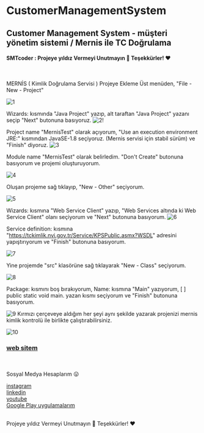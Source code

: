 
# CustomerManagementSystem

<h2> Customer Management System - müşteri yönetim sistemi / Mernis ile TC Doğrulama </h2>

<h4> SMTcoder :   Projeye yıldız Vermeyi Unutmayın  🚀 Teşekkürler! ❤️  </h4> 

<br>


MERNİS ( Kimlik Doğrulama Servisi ) Projeye Ekleme
Üst menüden, "File - New - Project"

![1](https://user-images.githubusercontent.com/74311713/117274321-a0f0d600-ae65-11eb-857e-b1397cf27b6f.png)


Wizards: kısmında "Java Project" yazıp, alt taraftan "Java Project" yazanı seçip "Next" butonuna basıyoruz.
![2](https://user-images.githubusercontent.com/74311713/117274599-e44b4480-ae65-11eb-85b6-8e0f087e8e04.png)!







Project name "MernisTest" olarak açıyorum, "Use an execution environment JRE:" kısmından JavaSE-1.8 seçiyoruz. (Mernis servisi için stabil sürüm) ve "Finish" diyoruz.
![3](https://user-images.githubusercontent.com/74311713/117274730-01801300-ae66-11eb-92ce-95b8481c1cea.png)

Module name "MernisTest" olarak belirledim. "Don't Create" butonuna basıyorum ve projemi oluşturuyorum.


![4](https://user-images.githubusercontent.com/74311713/117274638-ead9bc00-ae65-11eb-9322-de7d6bb4db91.png)

Oluşan projeme sağ tıklayıp, "New - Other" seçiyorum.

![5](https://user-images.githubusercontent.com/74311713/117274639-eb725280-ae65-11eb-9223-d452c4b3da33.png)

Wizards: kısmına "Web Service Client" yazıp, "Web Services altında ki Web Service Client" olanı seçiyorum ve "Next" butonuna basıyorum.
![6](https://user-images.githubusercontent.com/74311713/117274640-eb725280-ae65-11eb-9966-ca80f6998ec0.png)

Service definition: kısmına "https://tckimlik.nvi.gov.tr/Service/KPSPublic.asmx?WSDL" adresini yapıştırıyorum ve "Finish" butonuna basıyorum.

![7](https://user-images.githubusercontent.com/74311713/117274643-ec0ae900-ae65-11eb-97ec-bde8092ae4ad.png)

Yine projemde "src" klasörüne sağ tıklayarak "New - Class" seçiyorum.

![8](https://user-images.githubusercontent.com/74311713/117274644-ec0ae900-ae65-11eb-9ba9-d754a5cbac20.png)

Package: kısmını boş bırakıyorum, Name: kısmına "Main" yazıyorum, [ ] public static void main. yazan kısmı seçiyorum ve "Finish" butonuna basıyorum.


![9](https://user-images.githubusercontent.com/74311713/117274646-eca37f80-ae65-11eb-86b6-94f69bce23c4.png)
Kırmızı çerçeveye aldığım her şeyi aynı şekilde yazarak projenizi mernis kimlik kontrolü ile birlikte çalıştırabilirsiniz.


![10](https://user-images.githubusercontent.com/74311713/117274648-eca37f80-ae65-11eb-90ad-c77bbd841354.png)

<h3> <a href="https://sametakca.com/">  web sitem </a> </h3> 
 
<br> <br>
Sosyal Medya Hesaplarım 😛
<br>

<a href="https://www.instagram.com/smtcoder/">
instagram
</a>
<br>

<a href="https://www.linkedin.com/in/samet-akca-2a4bbb1a8/">
linkedin
</a>
<br>

<a href="https://www.youtube.com/channel/UCZXmqpZJ3ax5Uzm0pXeVqMg">
youtube
</a>

<br>

<a href="https://play.google.com/store/apps/developer?id=Samet+Akca&gl=TR">
Google Play uygulamalarım
</a>

<br>
<br>




Projeye yıldız Vermeyi Unutmayın  🚀
Teşekkürler! ❤️



